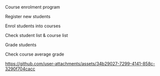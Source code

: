 Course enrolment program

Register new students

Enrol students into courses

Check student list & course list

Grade students

Check course average grade

https://github.com/user-attachments/assets/34b29027-7299-4141-858c-3290f704cacc

